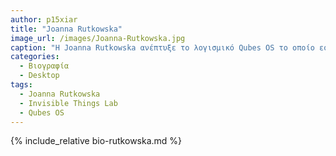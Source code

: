 ```yaml
---
author: p15xiar
title: "Joanna Rutkowska"
image_url: /images/Joanna-Rutkowska.jpg
caption: "Η Joanna Rutkowska ανέπτυξε το λογισμικό Qubes OS το οποίο εστιάζει στην ασφάλεια των χρηστών ενώ έχει βρει αδυναμίες σε συστήματα των λειτουργικών windows και επίσης έχει ανακαλύψει τρόπους επιθέσεων."
categories:
  - Βιογραφία
  - Desktop
tags:
  - Joanna Rutkowska
  - Invisible Things Lab
  - Qubes OS
---
```


{% include_relative bio-rutkowska.md %}
